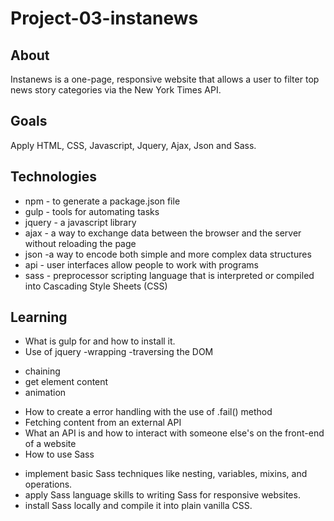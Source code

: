 # Project-03-instanews

## About
Instanews is a one-page, responsive website that allows a user to filter top news story categories via the New York Times API.

## Goals
Apply HTML, CSS, Javascript, Jquery, Ajax, Json and Sass.

## Technologies
* npm - to generate a package.json file
* gulp - tools for automating tasks
* jquery -  a javascript library
* ajax - a way to exchange data between the browser and the server without reloading the page
* json -a way to encode both simple and more complex data structures
* api - user interfaces allow people to work with programs
* sass - preprocessor scripting language that is interpreted or compiled into Cascading Style Sheets (CSS)

## Learning
* What is gulp for and how to install it.
* Use of jquery 
-wrapping
-traversing the DOM
- chaining
- get element content
- animation
* How to create a error handling with the use of .fail() method
* Fetching content from an external API
* What an API is and how to interact with someone else's on the front-end of a website
* How to use Sass 
- implement basic Sass techniques like nesting, variables, mixins, and operations.
- apply Sass language skills to writing Sass for responsive websites.
- install Sass locally and compile it into plain vanilla CSS.

